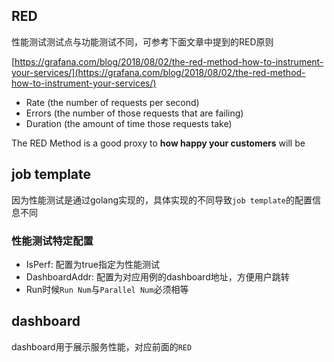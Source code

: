 
## RED

性能测试测试点与功能测试不同，可参考下面文章中提到的RED原则

[https://grafana.com/blog/2018/08/02/the-red-method-how-to-instrument-your-services/](https://grafana.com/blog/2018/08/02/the-red-method-how-to-instrument-your-services/)

- Rate (the number of requests per second)
- Errors (the number of those requests that are failing)
- Duration (the amount of time those requests take)

The RED Method is a good proxy to **how happy your customers** will be

## job template

因为性能测试是通过golang实现的，具体实现的不同导致`job template`的配置信息不同

### 性能测试特定配置

- IsPerf: 配置为true指定为性能测试
- DashboardAddr: 配置为对应用例的dashboard地址，方便用户跳转
- Run时候`Run Num`与`Parallel Num`必须相等

## dashboard

dashboard用于展示服务性能，对应前面的`RED`
